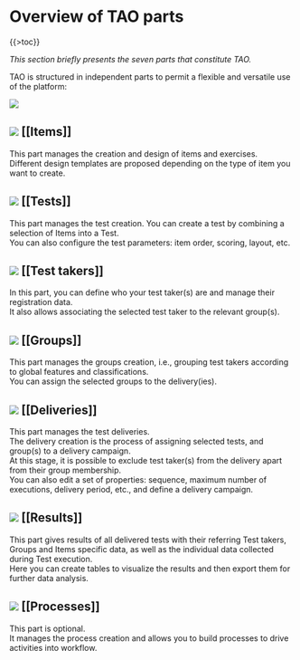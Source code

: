 Overview of TAO parts
=====================

{{\>toc}}

*This section briefly presents the seven parts that constitute TAO.*

TAO is structured in independent parts to permit a flexible and versatile use of the platform:

![](1-1-schema.png)

![](1-1-items.png) [[Items]]
----------------------------

This part manages the creation and design of items and exercises.\
Different design templates are proposed depending on the type of item you want to create.

![](1-1-tests.png) [[Tests]]
----------------------------

This part manages the test creation. You can create a test by combining a selection of Items into a Test.\
You can also configure the test parameters: item order, scoring, layout, etc.

![](1-1-testtakers.png) [[Test takers]]
---------------------------------------

In this part, you can define who your test taker(s) are and manage their registration data.\
It also allows associating the selected test taker to the relevant group(s).

![](1-1-groups.png) [[Groups]]
------------------------------

This part manages the groups creation, i.e., grouping test takers according to global features and classifications.\
You can assign the selected groups to the delivery(ies).

![](1-1-deliveries.png) [[Deliveries]]
--------------------------------------

This part manages the test deliveries.\
The delivery creation is the process of assigning selected tests, and group(s) to a delivery campaign.\
At this stage, it is possible to exclude test taker(s) from the delivery apart from their group membership.\
You can also edit a set of properties: sequence, maximum number of executions, delivery period, etc., and define a delivery campaign.

![](1-1-results.png) [[Results]]
--------------------------------

This part gives results of all delivered tests with their referring Test takers, Groups and Items specific data, as well as the individual data collected during Test execution.\
Here you can create tables to visualize the results and then export them for further data analysis.

![](1-1-processes.png) [[Processes]]
------------------------------------

This part is optional.\
It manages the process creation and allows you to build processes to drive activities into workflow.

